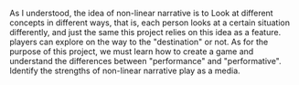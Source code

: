 As I understood, the idea of non-linear narrative is to Look at different concepts in different ways, that is, each person looks at a certain situation differently,
and just the same this project relies on this idea as a feature. players can explore on the way to the "destination" or not. As for the purpose of this project, 
we must learn how to create a game and understand the differences between "performance" and "performative". Identify the strengths of non-linear narrative play as
a media.
